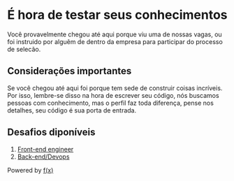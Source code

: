 # É hora de testar seus conhecimentos

Você provavelmente chegou até aqui porque viu uma de nossas vagas, ou foi instruido por alguêm de dentro da empresa para participar do processo de selecão.  

## Considerações importantes

Se você chegou até aqui foi porque tem sede de construir coisas incríveis. Por isso, lembre-se disso na hora de escrever seu código, nós buscamos pessoas com conhecimento, mas o perfil faz toda diferença, pense nos detalhes, seu código é sua porta de entrada. 

## Desafios diponíveis

1. [Front-end engineer](https://github.com/fdexfinancing/skill-test/blob/master/frontend.md)
2. [Back-end/Devops](https://github.com/fdexfinancing/skill-test/blob/master/backend-devops.md)

Powered by [f(x)](https://www.fdex.com.br)
